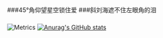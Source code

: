 ###45°角仰望星空锁住爱
###斜刘海遮不住左眼角的泪
###
![Metrics](https://metrics.lecoq.io/shaoshan279?template=classic&base.activity=0&base.community=0&base.repositories=0&base.metadata=0&base=header%2C%20activity%2C%20community%2C%20repositories%2C%20metadata&base.indepth=false&base.hireable=false&base.skip=false&config.timezone=Asia%2FShanghai)
[![Anurag's GitHub stats](https://github-readme-stats.vercel.app/api?username=shaoshan279)](https://github.com/anuraghazra/github-readme-stats)
